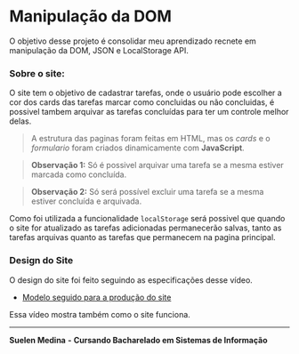 # Manipulação da DOM
O objetivo desse projeto é consolidar meu aprendizado recnete em manipulação da DOM, JSON e LocalStorage API.

### Sobre o site:
O site tem o objetivo de cadastrar tarefas, onde o usuário pode escolher a cor dos cards das tarefas marcar como concluidas ou não concluidas, é possivel tambem arquivar as tarefas concluídas para ter um controle melhor delas.

> A estrutura das paginas foram feitas em HTML, mas os *cards* e o *formulario* foram criados dinamicamente com **JavaScript**.

> **Observação 1:** Só é possivel arquivar uma tarefa se a mesma estiver marcada como concluída.

> **Observação 2:** Só será possível excluir uma tarefa se a mesma estiver concluída e arquivada.

Como foi utilizada a funcionalidade ```localStorage```  será possivel que quando o site for atualizado as tarefas adicionadas permanecerão salvas, tanto as tarefas arquivas quanto as tarefas que permanecem na pagina principal.

### Design do Site
O design do site foi feito seguindo as especificações desse vídeo.

* [Modelo seguido para a produção do site](https://drive.google.com/file/d/1pzQP8-Puzjbv_xiwsVDjwdF3ondvd43U/preview)

Essa vídeo mostra também como o site funciona.

---

**Suelen Medina**
**-** 
**Cursando Bacharelado em Sistemas de Informação**
